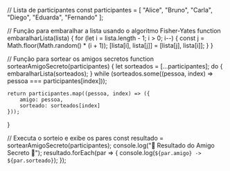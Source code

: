 // Lista de participantes
const participantes = [
    "Alice", "Bruno", "Carla", "Diego", "Eduarda", "Fernando"
];

// Função para embaralhar a lista usando o algoritmo Fisher-Yates
function embaralharLista(lista) {
    for (let i = lista.length - 1; i > 0; i--) {
        const j = Math.floor(Math.random() * (i + 1));
        [lista[i], lista[j]] = [lista[j], lista[i]];
    }
}

// Função para sortear os amigos secretos
function sortearAmigoSecreto(participantes) {
    let sorteados = [...participantes];
    do {
        embaralharLista(sorteados);
    } while (sorteados.some((pessoa, index) => pessoa === participantes[index]));
    
    return participantes.map((pessoa, index) => ({
        amigo: pessoa,
        sorteado: sorteados[index]
    }));
}

// Executa o sorteio e exibe os pares
const resultado = sortearAmigoSecreto(participantes);
console.log("🎁 Resultado do Amigo Secreto 🎁");
resultado.forEach(par => {
    console.log(`${par.amigo} -> ${par.sorteado}`);
});
